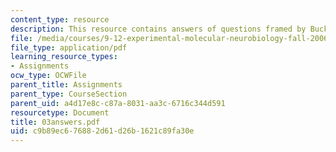 ```yaml
---
content_type: resource
description: This resource contains answers of questions framed by Buck and Axel.
file: /media/courses/9-12-experimental-molecular-neurobiology-fall-2006/c9b89ec676882d61d26b1621c89fa30e_03answers.pdf
file_type: application/pdf
learning_resource_types:
- Assignments
ocw_type: OCWFile
parent_title: Assignments
parent_type: CourseSection
parent_uid: a4d17e8c-c87a-8031-aa3c-6716c344d591
resourcetype: Document
title: 03answers.pdf
uid: c9b89ec6-7688-2d61-d26b-1621c89fa30e
---
```

